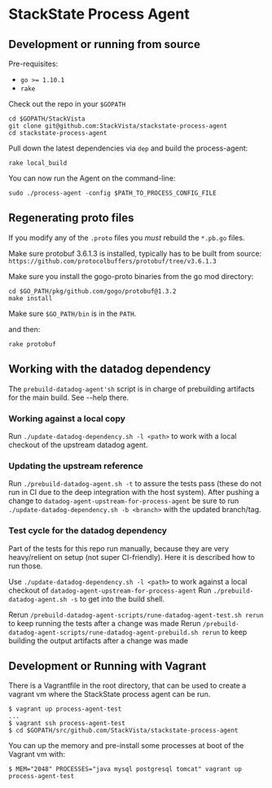 # StackState Process Agent


## Development or running from source

Pre-requisites:

* `go >= 1.10.1`
* `rake`

Check out the repo in your `$GOPATH`

```
cd $GOPATH/StackVista
git clone git@github.com:StackVista/stackstate-process-agent
cd stackstate-process-agent
```

Pull down the latest dependencies via `dep` and build the process-agent:

```
rake local_build
```

You can now run the Agent on the command-line:

```
sudo ./process-agent -config $PATH_TO_PROCESS_CONFIG_FILE
```

## Regenerating proto files

 
If you modify any of the `.proto` files you _must_ rebuild the `*.pb.go` files.

Make sure protobuf 3.6.1.3 is installed, typically has to be built from source: `https://github.com/protocolbuffers/protobuf/tree/v3.6.1.3`

Make sure you install the gogo-proto binaries from the go mod directory:

```
cd $GO_PATH/pkg/github.com/gogo/protobuf@1.3.2
make install
```

Make sure `$GO_PATH/bin` is in the `PATH`.

and then:

```
rake protobuf
```

## Working with the datadog dependency

The `prebuild-datadog-agent'sh` script is in charge of prebuilding artifacts for the main build. See --help there.

### Working against a local copy

Run `./update-datadog-dependency.sh -l <path>` to work with a local checkout of the upstream datadog agent.

### Updating the upstream reference

Run `./prebuild-datadog-agent.sh -t` to assure the tests pass (these do not run in CI due to the deep integration with the host system).
After pushing a change to `datadog-agent-upstream-for-process-agent` be sure to run `./update-datadog-dependency.sh -b <branch>` with the updated branch/tag.

### Test cycle for the datadog dependency

Part of the tests for this repo run manually, because they are very heavy/relient on setup (not super CI-friendly). Here it is described how to run those.

Use `./update-datadog-dependency.sh -l <path>` to work against a local checkout of `datadog-agent-upstream-for-process-agent`
Run `./prebuild-datadog-agent.sh -s` to get into the build shell.

Rerun `/prebuild-datadog-agent-scripts/rune-datadog-agent-test.sh rerun` to keep running the tests after a change was made
Rerun `/prebuild-datadog-agent-scripts/rune-datadog-agent-prebuild.sh rerun` to keep building the output artifacts after a change was made

## Development or Running with Vagrant

There is a Vagrantfile in the root directory, that can be used to create a vagrant vm where the StackState process agent can be run.

```
$ vagrant up process-agent-test
...
$ vagrant ssh process-agent-test
$ cd $GOPATH/src/github.com/StackVista/stackstate-process-agent
```

You can up the memory and pre-install some processes at boot of the Vagrant vm with:

```
$ MEM="2048" PROCESSES="java mysql postgresql tomcat" vagrant up process-agent-test
```

